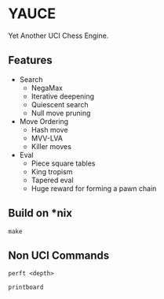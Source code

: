 # YAUCE

Yet Another UCI Chess Engine.

## Features

- Search
    - NegaMax
    - Iterative deepening
    - Quiescent search
    - Null move pruning
- Move Ordering
    - Hash move
    - MVV-LVA
    - Killer moves
- Eval
    - Piece square tables
    - King tropism
    - Tapered eval 
    - Huge reward for forming a pawn chain

## Build on *nix

` make `

## Non UCI Commands

` perft <depth> `

` printboard `
